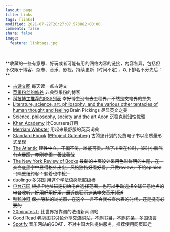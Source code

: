 ```yaml
---
layout: page
title: Links
tags: [links]
modified: 2021-07-22T20:27:07.573882+00:00
comments: false
share: false
image:
  feature: linktags.jpg
---
```

<br />
**收藏的一些有意思、好玩或者可能有用的网络内容的链接，内容各异，包括但不仅限于博客、杂志、音乐、影视，持续更新（时间不定），以下排名不分先后：**  


 * [古诗文网](https://www.gushiwen.cn) 每天读一点古诗文
 * [苹果粉丝的修养](https://daringfireball.net) 非典型果粉的博客
 * [科技博主推荐的RSS列表](https://blog.yitianshijie.net/2019/12/10/rss-feeds-recommendation/) ~~幸好博主没有去工程界，不然是文笔界的损失~~
 * [Literature, science, art, philosophy, and the various other tentacles of human thought and feeling](https://www.brainpickings.org) Brain Pickings 尽显英文之美
 * [Science, philosophy, society and the art](https://aeon.co) Aeon 沉稳克制知性优雅
 * [Khan Academy](https://www.khanacademy.org) 比Coursera好用
 * [Merriam Webster](https://www.merriam-webster.com) 用起来最舒服的英英词典
 * [Standard Ebook](https://standardebooks.org) 把[Project Gutenberg](https://www.gutenberg.org) 古腾堡计划的免费电子书以高质量形式呈现
 * [The Atlantic](https://www.theatlantic.com/) ~~理性中立，不偏不倚，难能可贵。除了川宝在位时，彼时小脾气有点暴躁，亦刚亦柔，善哉善哉~~
 * [The New York Review of Books](https://www.nybooks.com) ~~最新的主页设计采用色彩鲜明的主题，在一众白底黑字中显得格外出尘，风格独特好看好看。只做review，不给opinion（隔壁纽约客：躺着也中枪）~~
 * [duolingo·多邻国](https://www.duolingo.com) 用这个学法语感觉超级棒
 * [电台花园](http://radio.garden/) ~~根据IP地址锚定初始电台选择范围，也可以手动选择全球任意地点的电台收听，好用好用好用，最近疯狂沉迷某中文音乐频道~~
 * [鸭鸭冲呀](https://duckduckgo.com)  ~~保护隐私的浏览器，在这个一言不合就被查水表的时代，还是挺有必要的~~
 * [20minutes.fr](https://www.20minutes.fr)  比世界报靠谱的法语新闻网站
 * [Good Read](https://www.goodreads.com) ~~老牌图书讨论分享交流网站，不删书目，不删词条，多国语言~~
 * [Spotify](https://open.spotify.com) 音乐网站的GOAT，不对中国大陆提供服务，推荐使用网页跃迁
